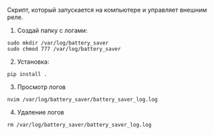 Скрипт, который запускается на компьютере и управляет внешним реле.

1. Создай папку с логами:

```
sudo mkdir /var/log/battery_saver
sudo chmod 777 /var/log/battery_saver
```

2. Установка:

```
pip install .
```

3. Просмотр логов

```
nvim /var/log/battery_saver/battery_saver_log.log
```

4. Удаление логов

```
rm /var/log/battery_saver/battery_saver_log.log
```